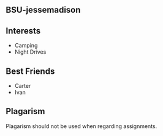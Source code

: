 ## BSU-jessemadison
## Interests
- Camping
- Night Drives
## Best Friends
- Carter
- Ivan
## Plagarism
Plagarism should not be used when regarding assignments.
